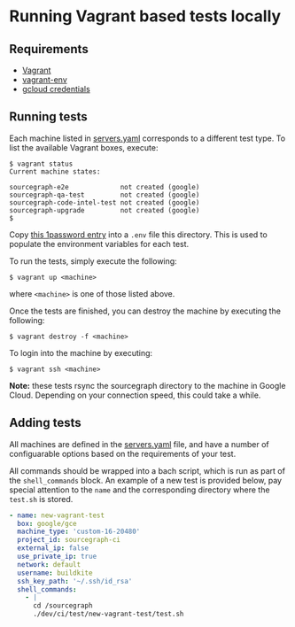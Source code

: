 # Running Vagrant based tests locally

## Requirements

- [Vagrant](https://www.vagrantup.com/downloads)
- [vagrant-env](https://github.com/gosuri/vagrant-env)
- [gcloud credentials](https://cloud.google.com/sdk/gcloud/reference/auth/login)

## Running tests

Each machine listed in [servers.yaml](servers.yaml) corresponds to a different test type. To list the available Vagrant boxes, execute:

```shell
$ vagrant status
Current machine states:

sourcegraph-e2e             not created (google)
sourcegraph-qa-test         not created (google)
sourcegraph-code-intel-test not created (google)
sourcegraph-upgrade         not created (google)
$
```

Copy [this 1password entry](https://start.1password.com/open/i?a=HEDEDSLHPBFGRBTKAKJWE23XX4&v=dnrhbauihkhjs5ag6vszsme45a&i=mn37wmu5dzhll6qxcnpmutvlq4&h=team-sourcegraph.1password.com) into a `.env` file this directory. This is used to populate the environment variables for each test.

To run the tests, simply execute the following:

```shell
$ vagrant up <machine>
```

where `<machine>` is one of those listed above.

Once the tests are finished, you can destroy the machine by executing the following:

```shell
$ vagrant destroy -f <machine>
```

To login into the machine by executing:

```shell
$ vagrant ssh <machine>
```

**Note:** these tests rsync the sourcegraph directory to the machine in Google Cloud. Depending on your connection speed, this could take a while.

## Adding tests

All machines are defined in the [servers.yaml](servers.yaml) file, and have a number of configuarable options based on the requirements of your test.

All commands should be wrapped into a bach script, which is run as part of the `shell_commands` block. An example of a new test is provided below, pay special attention to the `name` and the corresponding directory where the `test.sh` is stored.

```yaml
- name: new-vagrant-test
  box: google/gce
  machine_type: 'custom-16-20480'
  project_id: sourcegraph-ci
  external_ip: false
  use_private_ip: true
  network: default
  username: buildkite
  ssh_key_path: '~/.ssh/id_rsa'
  shell_commands:
    - |
      cd /sourcegraph
      ./dev/ci/test/new-vagrant-test/test.sh
```
